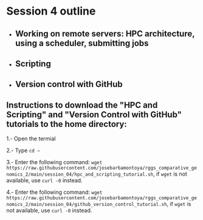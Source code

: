 # Session 4 outline

* ## Working on remote servers: HPC architecture, using a scheduler, submitting jobs
* ## Scripting
* ## Version control with GitHub

## Instructions to download the "HPC and Scripting" and "Version Control with GitHub" tutorials to the home directory:
1.- Open the termial
  
2.- Type `cd ~`

3.- Enter the following command: `wget https://raw.githubusercontent.com/josebarbamontoya/rggs_comparative_genomics_2/main/session_04/hpc_and_scripting_tutorial.sh`, if `wget` is not available, use `curl -0` instead.

4.- Enter the following command: `wget https://raw.githubusercontent.com/josebarbamontoya/rggs_comparative_genomics_2/main/session_04/github_version_control_tutorial.sh`, if `wget` is not available, use `curl -0` instead.

